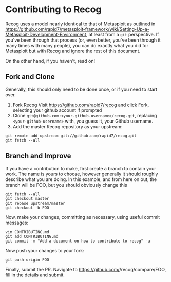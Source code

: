 # Contributing to Recog

Recog uses a model nearly identical to that of Metasploit as outlined in
https://github.com/rapid7/metasploit-framework/wiki/Setting-Up-a-Metasploit-Development-Environment,
at least from a ```git``` perspective.  If you've been through that
process (or, even better, you've been through it many times with many
people), you can do exactly what you did for Metasploit but with Recog and ignore the rest of this document.

On the other hand, if you haven't, read on!

## Fork and Clone

Generally, this should only need to be done once, or if you need to start over.

1. Fork Recog Visit https://github.com/rapid7/recog and click Fork,
   selecting your github account if prompted
2.  Clone ```git@github.com:<your-github-username>/recog.git```, replacing
```<your-github-username>``` with, you guess it, your Github username.
3.  Add the master Recog repository as your upstream:
```
git remote add upstream git://github.com/rapid7/recog.git
git fetch --all
```

## Branch and Improve

If you have a contribution to make, first create a branch to contain your
work.  The name is yours to choose, however generally it should roughly
describe what you are doing.  In this example, and from here on out, the
branch will be FOO, but you should obviously change this

```
git fetch --all
git checkout master
git rebase upstream/master
git checkout -b FOO
```

Now, make your changes, committing as necessary, using useful commit messages:

```
vim CONTRIBUTING.md
git add CONTRIBUTING.md
git commit -m "Add a document on how to contribute to recog" -a
```

Now push your changes to your fork:

```
git push origin FOO
```

Finally, submit the PR.  Navigate to https://github.com/<your-github-username>/recog/compare/FOO, fill in the details and submit.
